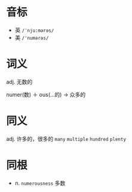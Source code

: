 # 音标

- 英 `/ˈnju:mərəs/`
- 美 `/'numərəs/`

# 词义

adj. 无数的




numer(数) ＋ ous(…的) → 众多的

# 同义

adj. 许多的，很多的
`many` `multiple` `hundred` `plenty`

# 同根

- n. `numerousness` 多数

